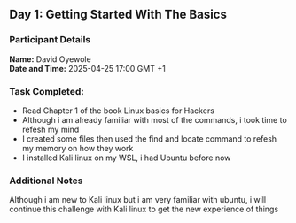 ## Day 1: Getting Started With The Basics

### Participant Details
__Name:__ David Oyewole  
__Date and Time:__ 2025-04-25 17:00 GMT +1

### Task Completed:
- Read Chapter 1 of the book Linux basics for Hackers
- Although i am already familiar with most of the commands, i took time to refesh my mind
- I created some files then used the find and locate command to refesh my memory on how they work
- I installed Kali linux on my WSL, i had Ubuntu before now

### Additional Notes
Although i am new to Kali linux but i am very familiar with ubuntu, i will continue this challenge with Kali linux to get the new experience of things
